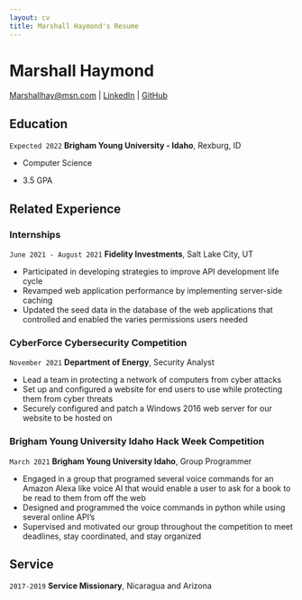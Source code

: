 ```yaml
---
layout: cv
title: Marshall Haymond's Resume
---
```

# Marshall Haymond

<div id="webaddress">
<a href="Marshallhay@msn.com">Marshallhay@msn.com</a>
| <a href="https://www.linkedin.com/in/marshall-haymond/">LinkedIn</a>
| <a href="https://github.com/HaymondM">GitHub</a>
</div>

<!-- https://www.monique.tech/the-art-of-markdown -->

## Education

`Expected 2022`
__Brigham Young University - Idaho__, Rexburg, ID

- Computer Science

- 3.5 GPA


## Related Experience

### Internships

`June 2021 - August 2021`
__Fidelity Investments__, Salt Lake City, UT

- Participated in developing strategies to improve API development life cycle
- Revamped web application performance by implementing server-side caching
- Updated the seed data in the database of the web applications that controlled and enabled the varies permissions users needed

### CyberForce Cybersecurity Competition

`November 2021`
__Department of Energy__, Security Analyst

- Lead a team in protecting a network of computers from cyber attacks
- Set up and configured a website for end users to use while protecting them from cyber threats
- Securely configured and patch a Windows 2016 web server for our website to be hosted on

### Brigham Young University Idaho Hack Week Competition

`March 2021`
__Brigham Young University Idaho__, Group Programmer

- Engaged in a group that programed several voice commands for an Amazon Alexa like voice AI that would enable a user to ask for a book to be read to them from off the web
- Designed and programmed the voice commands in python while using several online API’s
- Supervised and motivated our group throughout the competition to meet deadlines, stay coordinated, and stay organized
## Service

`2017-2019`
__Service Missionary__, Nicaragua and Arizona



<!-- ### Footer

Last updated: December 2021 -->


